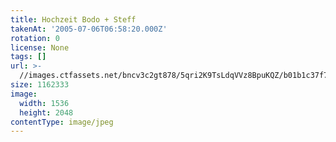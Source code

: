 ```yaml
---
title: Hochzeit Bodo + Steff
takenAt: '2005-07-06T06:58:20.000Z'
rotation: 0
license: None
tags: []
url: >-
  //images.ctfassets.net/bncv3c2gt878/5qri2K9TsLdqVVz8BpuKQZ/b01b1c37f7ee45c1279902e29970f28c/hochzeit-bodo--steff_4560369644_o
size: 1162333
image:
  width: 1536
  height: 2048
contentType: image/jpeg
---
```



